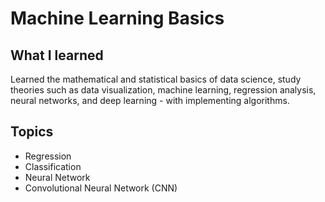 # Machine Learning Basics

## What I learned
Learned the mathematical and statistical basics of data science, study theories such as data visualization, machine learning, regression analysis, neural networks, and deep learning - with implementing algorithms.

## Topics
* Regression
* Classification
* Neural Network
* Convolutional Neural Network (CNN)
